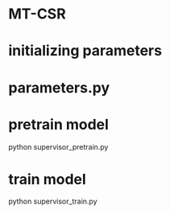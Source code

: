 # MT-CSR

# initializing parameters
# parameters.py

# pretrain model
python supervisor_pretrain.py

# train model
python supervisor_train.py
